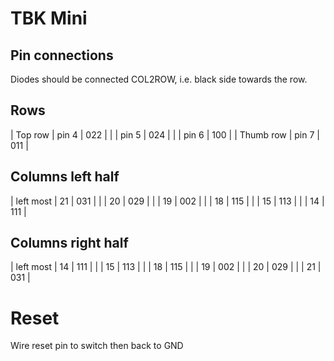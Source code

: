 # TBK Mini

## Pin connections
Diodes should be connected COL2ROW, i.e. black side towards the row.

## Rows
| Top row   | pin 4 | 022 |
|           | pin 5 | 024 |
|           | pin 6 | 100 |
| Thumb row | pin 7 | 011 |

## Columns left half
| left most | 21 | 031 |
|           | 20 | 029 |
|           | 19 | 002 |
|           | 18 | 115 |
|           | 15 | 113 |
|           | 14 | 111 |

## Columns right half
| left most | 14 | 111 |
|           | 15 | 113 |
|           | 18 | 115 |
|           | 19 | 002 |
|           | 20 | 029 |
|           | 21 | 031 |

# Reset
Wire reset pin to switch then back to GND
